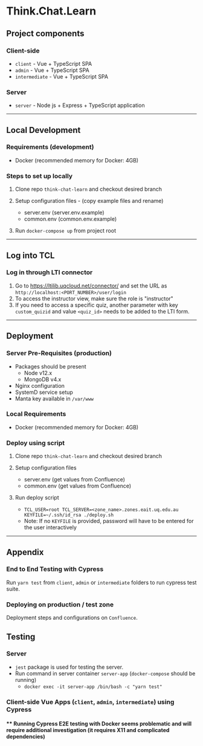 # Think.Chat.Learn

## Project components

### Client-side
* `client` - Vue + TypeScript SPA
* `admin` - Vue + TypeScript SPA
* `intermediate` - Vue + TypeScript SPA

### Server
* `server` - Node js + Express + TypeScript application

---
## Local Development

### Requirements (development)
* Docker (recommended memory for Docker: 4GB)

### Steps to set up locally

1. Clone repo `think-chat-learn` and checkout desired branch
2. Setup configuration files - (copy example files and rename)
    * server.env (server.env.example)
    * common.env (common.env.example)

3. Run `docker-compose up` from project root


---

## Log into TCL
### Log in through LTI connector
1. Go to https://ltilib.uqcloud.net/connector/ and set the URL as `http://localhost:<PORT_NUMBER>/user/login`
2. To access the instructor view, make sure the role is "instructor"
3. If you need to access a specific quiz, another parameter with key `custom_quizid` and value `<quiz_id>` needs to be added to the LTI form.

---

## Deployment

### Server Pre-Requisites (production)
* Packages should be present
    * Node v12.x
    * MongoDB v4.x
* Nginx configuration
* SystemD service setup
* Manta key available in `/var/www`

### Local Requirements
* Docker (recommended memory for Docker: 4GB)


### Deploy using script

1. Clone repo `think-chat-learn` and checkout desired branch
2. Setup configuration files
    * server.env (get values from Confluence)
    * common.env (get values from Confluence)

3. Run deploy script
    * ```TCL_USER=root TCL_SERVER=<zone_name>.zones.eait.uq.edu.au KEYFILE=~/.ssh/id_rsa ./deploy.sh```
    * Note: If no `KEYFILE` is provided, password will have to be entered for the user interactively



---
## Appendix

### End to End Testing with Cypress
Run `yarn test` from `client`, `admin` or `intermediate` folders to run cypress test suite.

### Deploying on production / test zone

Deployment steps and configurations on `Confluence`.


## Testing

### Server
* `jest` package is used for testing the server.
* Run command in server container `server-app` (`docker-compose` should be running)
    * `docker exec -it server-app /bin/bash -c "yarn test"`

### Client-side Vue Apps (`client`, `admin`, `intermediate`) using Cypress

#### ** Running Cypress E2E testing with Docker seems problematic and will require additional investigation (it requires X11 and complicated dependencies)

